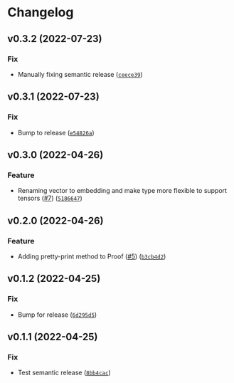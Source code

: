 # Changelog

<!--next-version-placeholder-->

## v0.3.2 (2022-07-23)
### Fix
* Manually fixing semantic release ([`ceece39`](https://github.com/chanind/fuzzy-reasoner/commit/ceece39afd1c9a2f97eecae291ce36ea3ad2605f))

## v0.3.1 (2022-07-23)
### Fix
* Bump to release ([`e54826a`](https://github.com/chanind/fuzzy-reasoner/commit/e54826abf86f9d0ea16888d5c863d2865ea96319))

## v0.3.0 (2022-04-26)
### Feature
* Renaming vector to embedding and make type more flexible to support tensors ([#7](https://github.com/chanind/fuzzy-reasoner/issues/7)) ([`5186647`](https://github.com/chanind/fuzzy-reasoner/commit/51866476e3508f9313d32f80cbe1ccd267c6f316))

## v0.2.0 (2022-04-26)
### Feature
* Adding pretty-print method to Proof ([#5](https://github.com/chanind/fuzzy-reasoner/issues/5)) ([`b3cb4d2`](https://github.com/chanind/fuzzy-reasoner/commit/b3cb4d2be3d94fceafdfda39b4a6968e3b0b493b))

## v0.1.2 (2022-04-25)
### Fix
* Bump for release ([`6d295d5`](https://github.com/chanind/fuzzy-reasoner/commit/6d295d57fe7f8e8cfe811c5b34fc033e9a4b4fc6))

## v0.1.1 (2022-04-25)
### Fix
* Test semantic release ([`8bb4cac`](https://github.com/chanind/fuzzy-reasoner/commit/8bb4cac3d7545e1b6035dbf1a0064b166c5d64a9))
